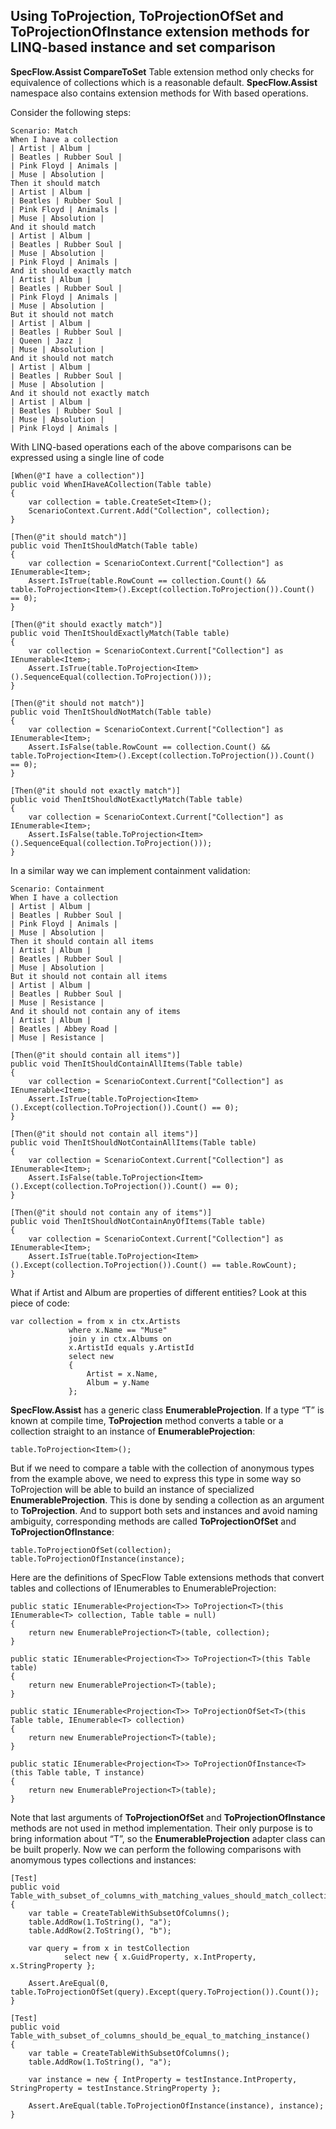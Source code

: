 Using ToProjection<T>, ToProjectionOfSet<T> and ToProjectionOfInstance<T> extension methods for LINQ-based instance and set comparison
---
**SpecFlow.Assist CompareToSet** Table extension method only checks for equivalence of collections which is a reasonable default. **SpecFlow.Assist** namespace also contains extension methods for With based operations.

Consider the following steps:

    Scenario: Match
    When I have a collection
    | Artist | Album |
    | Beatles | Rubber Soul |
    | Pink Floyd | Animals |
    | Muse | Absolution |
    Then it should match
    | Artist | Album |
    | Beatles | Rubber Soul |
    | Pink Floyd | Animals |
    | Muse | Absolution |
    And it should match
    | Artist | Album |
    | Beatles | Rubber Soul |
    | Muse | Absolution |
    | Pink Floyd | Animals |
    And it should exactly match
    | Artist | Album |
    | Beatles | Rubber Soul |
    | Pink Floyd | Animals |
    | Muse | Absolution |
    But it should not match
    | Artist | Album |
    | Beatles | Rubber Soul |
    | Queen | Jazz |
    | Muse | Absolution |
    And it should not match
    | Artist | Album |
    | Beatles | Rubber Soul |
    | Muse | Absolution |
    And it should not exactly match
    | Artist | Album |
    | Beatles | Rubber Soul |
    | Muse | Absolution |
    | Pink Floyd | Animals |

With LINQ-based operations each of the above comparisons can be expressed using a single line of code

    [When(@"I have a collection")]
    public void WhenIHaveACollection(Table table)
    {
    	var collection = table.CreateSet<Item>();
    	ScenarioContext.Current.Add("Collection", collection);
    }
 
    [Then(@"it should match")]
    public void ThenItShouldMatch(Table table)
    {
    	var collection = ScenarioContext.Current["Collection"] as IEnumerable<Item>;
    	Assert.IsTrue(table.RowCount == collection.Count() && table.ToProjection<Item>().Except(collection.ToProjection()).Count() == 0);
    }
 
    [Then(@"it should exactly match")]
    public void ThenItShouldExactlyMatch(Table table)
    {
    	var collection = ScenarioContext.Current["Collection"] as IEnumerable<Item>;
    	Assert.IsTrue(table.ToProjection<Item>().SequenceEqual(collection.ToProjection()));
    }
 
    [Then(@"it should not match")]
    public void ThenItShouldNotMatch(Table table)
    {
    	var collection = ScenarioContext.Current["Collection"] as IEnumerable<Item>;
    	Assert.IsFalse(table.RowCount == collection.Count() && table.ToProjection<Item>().Except(collection.ToProjection()).Count() == 0);
    }
 
    [Then(@"it should not exactly match")]
    public void ThenItShouldNotExactlyMatch(Table table)
    {
    	var collection = ScenarioContext.Current["Collection"] as IEnumerable<Item>;
    	Assert.IsFalse(table.ToProjection<Item>().SequenceEqual(collection.ToProjection()));
    }

In a similar way we can implement containment validation:

    Scenario: Containment
    When I have a collection
    | Artist | Album |
    | Beatles | Rubber Soul |
    | Pink Floyd | Animals |
    | Muse | Absolution |
    Then it should contain all items
    | Artist | Album |
    | Beatles | Rubber Soul |
    | Muse | Absolution |
    But it should not contain all items
    | Artist | Album |
    | Beatles | Rubber Soul |
    | Muse | Resistance |
    And it should not contain any of items
    | Artist | Album |
    | Beatles | Abbey Road |
    | Muse | Resistance |

    [Then(@"it should contain all items")]
    public void ThenItShouldContainAllItems(Table table)
    {
        var collection = ScenarioContext.Current["Collection"] as IEnumerable<Item>;
        Assert.IsTrue(table.ToProjection<Item>().Except(collection.ToProjection()).Count() == 0);
    }
 
    [Then(@"it should not contain all items")]
    public void ThenItShouldNotContainAllItems(Table table)
    {
        var collection = ScenarioContext.Current["Collection"] as IEnumerable<Item>;
        Assert.IsFalse(table.ToProjection<Item>().Except(collection.ToProjection()).Count() == 0);
    }
 
    [Then(@"it should not contain any of items")]
    public void ThenItShouldNotContainAnyOfItems(Table table)
    {
        var collection = ScenarioContext.Current["Collection"] as IEnumerable<Item>;
        Assert.IsTrue(table.ToProjection<Item>().Except(collection.ToProjection()).Count() == table.RowCount);
    }

What if Artist and Album are properties of different entities? Look at this piece of code:

    var collection = from x in ctx.Artists
                 where x.Name == "Muse"
                 join y in ctx.Albums on
                 x.ArtistId equals y.ArtistId
                 select new
                 {
                     Artist = x.Name,
                     Album = y.Name
                 };


**SpecFlow.Assist** has a generic class **EnumerableProjection<T>**. If a type “T” is known at compile time, **ToProjection** method converts a table or a collection straight to an instance of **EnumerableProjection**:

    table.ToProjection<Item>();

But if we need to compare a table with the collection of anonymous types from the example above, we need to express this type in some way so ToProjection will be able to build an instance of specialized **EnumerableProjection**. This is done by sending a collection as an argument to **ToProjection**. And to support both sets and instances and avoid naming ambiguity, corresponding methods are called **ToProjectionOfSet** and **ToProjectionOfInstance**:

    table.ToProjectionOfSet(collection);
    table.ToProjectionOfInstance(instance);

Here are the definitions of SpecFlow Table extensions methods that convert tables and collections of IEnumerables to EnumerableProjection:

    public static IEnumerable<Projection<T>> ToProjection<T>(this IEnumerable<T> collection, Table table = null)
    {
        return new EnumerableProjection<T>(table, collection);
    }
 
    public static IEnumerable<Projection<T>> ToProjection<T>(this Table table)
    {
        return new EnumerableProjection<T>(table);
    }
 
    public static IEnumerable<Projection<T>> ToProjectionOfSet<T>(this Table table, IEnumerable<T> collection)
    {
        return new EnumerableProjection<T>(table);
    }
 
    public static IEnumerable<Projection<T>> ToProjectionOfInstance<T>(this Table table, T instance)
    {
        return new EnumerableProjection<T>(table);
    }

Note that last arguments of **ToProjectionOfSet** and **ToProjectionOfInstance** methods are not used in method implementation. Their only purpose is to bring information about “T”, so the **EnumerableProjection** adapter class can be built properly. Now we can perform the following comparisons with anomymous types collections and instances:

    [Test]
    public void Table_with_subset_of_columns_with_matching_values_should_match_collection()
    {
        var table = CreateTableWithSubsetOfColumns();
        table.AddRow(1.ToString(), "a");
        table.AddRow(2.ToString(), "b");
 
        var query = from x in testCollection
                select new { x.GuidProperty, x.IntProperty, x.StringProperty };
 
        Assert.AreEqual(0, table.ToProjectionOfSet(query).Except(query.ToProjection()).Count());
    }
 
    [Test]
    public void Table_with_subset_of_columns_should_be_equal_to_matching_instance()
    {
        var table = CreateTableWithSubsetOfColumns();
        table.AddRow(1.ToString(), "a");
 
        var instance = new { IntProperty = testInstance.IntProperty, StringProperty = testInstance.StringProperty };
 
        Assert.AreEqual(table.ToProjectionOfInstance(instance), instance);
    }
